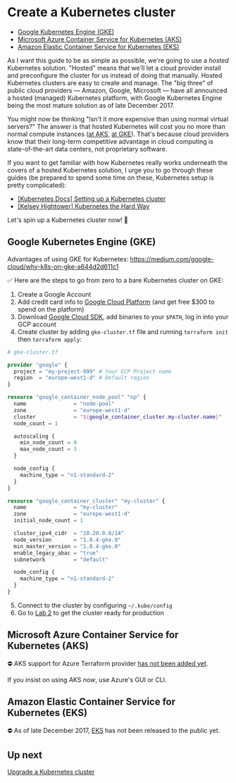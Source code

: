 # Create a Kubernetes cluster

- [Google Kubernetes Engine (GKE)](#google-kubernetes-engine-gke)
- [Microsoft Azure Container Service for Kubernetes (AKS)](#microsoft-azure-container-service-for-kubernetes-aks)
- [Amazon Elastic Container Service for Kubernetes (EKS)](#amazon-elastic-container-service-for-kubernetes-eks)

As I want this guide to be as simple as possible, we're going to use a *hosted* Kubernetes solution. "Hosted" means that we'll let a cloud provider install and preconfigure the cluster for us instead of doing that manually. Hosted Kubernetes clusters are easy to create and manage. The "big three" of public cloud providers — Amazon, Google, Microsoft — have all announced a hosted (managed) Kubernetes platform, with Google Kubernetes Engine being the most mature solution as of late December 2017.

You might now be thinking "Isn't it more expensive than using normal virtual servers?" The answer is that hosted Kubernetes will cost you no more than normal compute instances ([at AKS](https://azure.microsoft.com/en-us/pricing/details/container-service/), [at GKE](https://cloud.google.com/kubernetes-engine/pricing)). That's because cloud providers know that their long-term competitive advantage in cloud computing is state-of-the-art data centers, not proprietary software.

If you want to get familiar with how Kubernetes really works underneath the covers of a hosted Kubernetes solution, I urge you to go through these guides (be prepared to spend some time on these, Kubernetes setup is pretty complicated):

- [\[Kubernetes Docs\] Setting up a Kubernetes cluster](https://kubernetes.io/docs/setup/)
- [\[Kelsey Hightower\] Kubernetes the Hard Way](https://github.com/kelseyhightower/kubernetes-the-hard-way)

Let's spin up a Kubernetes cluster now! 👏

## Google Kubernetes Engine (GKE)

Advantages of using GKE for Kubernetes: <https://medium.com/google-cloud/why-k8s-on-gke-a644d2d611c1>

✅ Here are the steps to go from zero to a bare Kubernetes cluster on GKE:

1. Create a Google Account
2. Add credit card info to [Google Cloud Platform](/) (and get free $300 to spend on the platform)
3. Download [Google Cloud SDK](https://cloud.google.com/sdk/docs/), add binaries to your `$PATH`, log in into your GCP account
4. Create cluster by adding `gke-cluster.tf` file and running `terraform init` then `terraform apply`:

```tf
# gke-cluster.tf

provider "google" {
  project = "my-project-999" # Your GCP Project name
  region  = "europe-west1-d" # Default region
}

resource "google_container_node_pool" "np" {
  name               = "node-pool"
  zone               = "europe-west1-d"
  cluster            = "${google_container_cluster.my-cluster.name}"
  node_count = 1

  autoscaling {
    min_node_count = 0
    max_node_count = 5
  }

  node_config {
    machine_type = "n1-standard-2"
  }
}

resource "google_container_cluster" "my-cluster" {
  name               = "my-cluster"
  zone               = "europe-west1-d"
  initial_node_count = 1

  cluster_ipv4_cidr  = "10.20.0.0/14"
  node_version       = "1.8.4-gke.0"
  min_master_version = "1.8.4-gke.0"
  enable_legacy_abac = "true"
  subnetwork         = "default"

  node_config {
    machine_type = "n1-standard-2"
  }
}
```

5. Connect to the cluster by configuring `~/.kube/config`
6. Go to [Lab 2](/labs/lab2/overview.md) to get the cluster ready for production

## Microsoft Azure Container Service for Kubernetes (AKS)

⛔️ AKS support for Azure Terraform provider [has not been added yet](https://github.com/terraform-providers/terraform-provider-azurerm/issues/471).

If you insist on using AKS *now*, use Azure's GUI or CLI.

## Amazon Elastic Container Service for Kubernetes (EKS)

⛔️ As of late December 2017, [EKS](https://aws.amazon.com/eks/) has not been released to the public yet.

## Up next

[Upgrade a Kubernetes cluster](/labs/lab1/upgrade-cluster.md)
